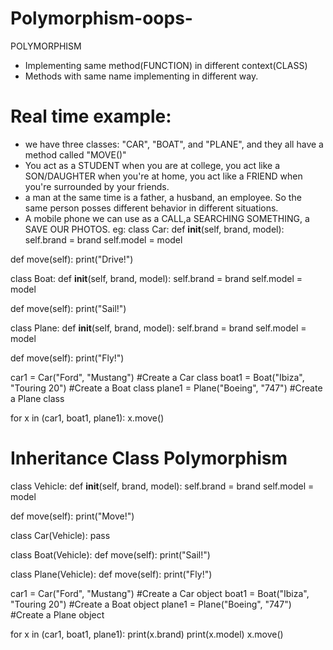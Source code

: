 # Polymorphism-oops-

POLYMORPHISM
 *   Implementing same method(FUNCTION) in different context(CLASS)
 *   Methods with same name implementing in different way.
  
# Real time example:
   *   we have three classes: "CAR", "BOAT", and "PLANE", and they all have a method called "MOVE()"
   *   You act as a STUDENT when you are at college, you act like a SON/DAUGHTER when you're at home, you act like a FRIEND when you're surrounded by your friends.
   *   a man at the same time is a father, a husband, an employee. So the same person posses different behavior in different situations.
   *   A mobile phone we can use as a CALL,a SEARCHING SOMETHING, a SAVE OUR PHOTOS.
     eg:
class Car:
  def __init__(self, brand, model):
    self.brand = brand
    self.model = model

  def move(self):
    print("Drive!")

class Boat:
  def __init__(self, brand, model):
    self.brand = brand
    self.model = model

  def move(self):
    print("Sail!")

class Plane:
  def __init__(self, brand, model):
    self.brand = brand
    self.model = model

  def move(self):
    print("Fly!")

car1 = Car("Ford", "Mustang")       #Create a Car class
boat1 = Boat("Ibiza", "Touring 20") #Create a Boat class
plane1 = Plane("Boeing", "747")     #Create a Plane class

for x in (car1, boat1, plane1):
  x.move()


# Inheritance Class Polymorphism
class Vehicle:
  def __init__(self, brand, model):
    self.brand = brand
    self.model = model

  def move(self):
    print("Move!")

class Car(Vehicle):
  pass

class Boat(Vehicle):
  def move(self):
    print("Sail!")

class Plane(Vehicle):
  def move(self):
    print("Fly!")

car1 = Car("Ford", "Mustang") #Create a Car object
boat1 = Boat("Ibiza", "Touring 20") #Create a Boat object
plane1 = Plane("Boeing", "747") #Create a Plane object

for x in (car1, boat1, plane1):
  print(x.brand)
  print(x.model)
  x.move()


